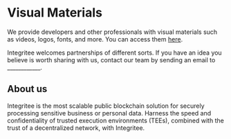 # Visual Materials

We provide developers and other professionals with visual materials such as videos, logos, fonts, and more. You can access them [here](https://drive.google.com/drive/folders/1O1F41n\_jm4hRaeF1QNxGd\_nDlVtn2Ti\_).

Integritee welcomes partnerships of different sorts. If you have an idea you believe is worth sharing with us, contact our team by sending an email to \_\_\_\_\_\_\_\_\_\_\_\_.



## About us

Integritee is the most scalable public blockchain solution for securely processing sensitive business or personal data. Harness the speed and confidentiality of trusted execution environments (TEEs), combined with the trust of a decentralized network, with Integritee.
